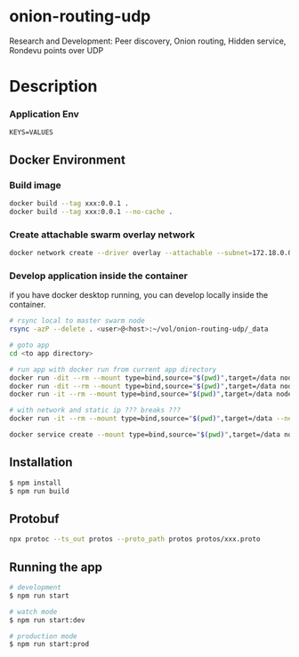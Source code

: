 # onion-routing-udp

Research and Development: Peer discovery, Onion routing, Hidden service, Rondevu points over UDP

# Description

### Application Env

```
KEYS=VALUES
```

## Docker Environment

### Build image

```bash
docker build --tag xxx:0.0.1 .
docker build --tag xxx:0.0.1 --no-cache .
```

### Create attachable swarm overlay network

```bash
docker network create --driver overlay --attachable --subnet=172.18.0.0/16 onion-routing-udp
```

### Develop application inside the container

if you have docker desktop running, you can develop locally inside the container.

```bash
# rsync local to master swarm node
rsync -azP --delete . <user>@<host>:~/vol/onion-routing-udp/_data

# goto app
cd <to app directory>

# run app with docker run from current app directory
docker run -dit --rm --mount type=bind,source="$(pwd)",target=/data node bash -c "cd /data && npm run start"
docker run -dit --rm --mount type=bind,source="$(pwd)",target=/data node bash -c "cd /data && npm run start:dev"
docker run -it --rm --mount type=bind,source="$(pwd)",target=/data node bash -c "cd /data && npm run start:dev"

# with network and static ip ??? breaks ???
docker run -it --rm --mount type=bind,source="$(pwd)",target=/data --net onion-routing-udp --ip 172.18.0.2 node bash -c "cd /data && npm run start:dev"

docker service create --mount type=bind,source="$(pwd)",target=/data node bash -c "cd /data && npm run start:dev"
```

## Installation

```bash
$ npm install
$ npm run build
```

## Protobuf

```bash
npx protoc --ts_out protos --proto_path protos protos/xxx.proto
```

## Running the app

```bash
# development
$ npm run start

# watch mode
$ npm run start:dev

# production mode
$ npm run start:prod
```

